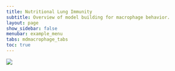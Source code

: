 ```yaml
---
title: Nutritional Lung Immunity
subtitle: Overview of model building for macrophage behavior.
layout: page
show_sidebar: false
menubar: example_menu
tabs: mdmacrophage_tabs
toc: true
---
```



<!-- Image Map Generated by http://www.image-map.net/ -->
<img src="https://data.nutritionallungimmunity.org/api/v1/file/5e8ce9b9c1b2cfe0661e56be/download?contentDisposition=inline" usemap="#image-map">

<map name="image-map">
    <area target="_blank" alt="Metadata" title="Metadata" href="https://data.nutritionallungimmunity.org/#collection/5e8250a4c1b2cfe0661e568b/folder/5e825997c1b2cfe0661e568f" coords="244,154,140,102" shape="rect">
    <area target="_blank" alt="Protocols" title="Experimental overview" href="https://nutritionallungimmunity.org/model/mdmacrophage/mdmacrophage_experimental/" coords="235,76,150,45" shape="rect">
    <area target="_blank" alt="Literature" title="Literature" href="https://data.nutritionallungimmunity.org/#collection/5d41dcf7ef2e26236e2bb3ef/folder/5e0f5c4ec1b2cfe0661e5647" coords="379,89,299,56" shape="rect">
    <area target="_blank" alt="Nextflow pipeline" title="Nextflow pipeline" href="https://github.com/NutritionalLungImmunity/NLI_response_to_Aspergillus_fumigatus_omics_data_analysis/tree/master/DCvsM_response_to_AF_preprocessing/star_pipeline" coords="387,143,296,117" shape="rect">
    <area target="_blank" alt="Model implementation" title="Model implementation" href="https://github.com/NutritionalLungImmunity/NLI_macrophage_iron_regulation" coords="564,129,440,77" shape="rect">
    <area target="_blank" alt="Calibration data" title="Calibration data" href="" coords="686,123,606,78" shape="rect">
    <area target="_blank" alt="Raw data/FASTQ" title="Raw data/FASTQ" href="https://data.nutritionallungimmunity.org/#collection/5d41dcf7ef2e26236e2bb3ef/folder/5e7bc17dc1b2cfe0661e5677" coords="165,246,105,212" shape="rect">
    <area target="_blank" alt="Quality control" title="Quality control" href="https://data.nutritionallungimmunity.org/#collection/5d41dcf7ef2e26236e2bb3ef/folder/5dbaf0aaef2e2603553c595d" coords="326,272,189,210" shape="rect">
    <area target="_blank" alt="STAR aligner output" title="STAR aligner output" href="https://data.nutritionallungimmunity.org/#collection/5d41dcf7ef2e26236e2bb3ef/folder/5dbaf13bef2e2603553c5964" coords="370,268,526,205" shape="rect">
    <area target="_blank" alt="R scripts for differential expression" title="R scripts for differential expression" href="https://github.com/NutritionalLungImmunity/NLI_response_to_Aspergillus_fumigatus_omics_data_analysis/tree/master/DCvsM_response_to_AF_analysis" coords="568,209,696,246" shape="rect">
    <area target="_blank" alt="Results of pathway analysis and differential expression" title="Results of pathway analysis and differential expression" href="" coords="583,278,673,307" shape="rect">
    <area target="_blank" alt="List of adapters" title="List of adapters" href="" coords="311,373,204,308" shape="rect">
</map>
